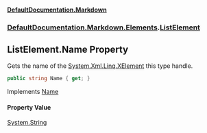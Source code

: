 #### [DefaultDocumentation.Markdown](index.md 'index')
### [DefaultDocumentation.Markdown.Elements](index.md#DefaultDocumentation.Markdown.Elements 'DefaultDocumentation.Markdown.Elements').[ListElement](ListElement.md 'DefaultDocumentation.Markdown.Elements.ListElement')

## ListElement.Name Property

Gets the name of the [System.Xml.Linq.XElement](https://docs.microsoft.com/en-us/dotnet/api/System.Xml.Linq.XElement 'System.Xml.Linq.XElement') this type handle.

```csharp
public string Name { get; }
```

Implements [Name](https://github.com/Doraku/DefaultDocumentation/blob/master/documentation/api/IElement.Name.md 'DefaultDocumentation.Api.IElement.Name')

#### Property Value
[System.String](https://docs.microsoft.com/en-us/dotnet/api/System.String 'System.String')